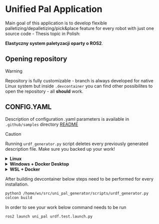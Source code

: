 #   Unified Pal Application

Main goal of this application is to develop flexible palletizing/depalletizing/pick&place feature
for every robot with just one source code - Thesis topic in Polish:

**Elastyczny system paletyzacji oparty o ROS2**.

##  Opening repository
> [!WARNING]
> Repository is fully customizable - branch is always developed for native Linux system but inside `.devcontainer` you can find other possibilites to open the repository - all **should** work.

##  CONFIG.YAML
Description of configuration .yaml parameters is available in `.github/samples` directory [README](.github/samples/README.md)
>[!CAUTION]
>Running `urdf_generator.py` script deletes every previously generated description file. Make sure you backed up your work!

<details>
<summary><b> Linux </b></summary>

</details>

<details>
<summary><b> Windows + Docker Desktop </b></summary>
</details>

<details>
<summary><b> WSL + Docker</b></summary>
</details>

After building devcontainer below steps need to be performed for every installation.
```bash
python3 /home/ws/src/uni_pal_generator/scripts/urdf_generator.py
colcon build
```
In order to see your work below command needs to be run
```bash
ros2 launch uni_pal urdf.test.launch.py
```